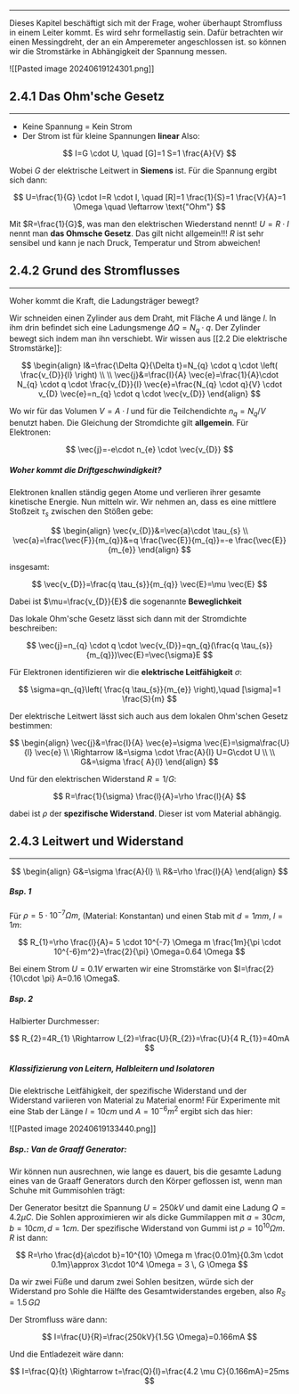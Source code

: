 ***
Dieses Kapitel beschäftigt sich mit der Frage, woher überhaupt Stromfluss in einem Leiter kommt. 
Es wird sehr formellastig sein.
Dafür betrachten wir einen Messingdreht, der an ein Amperemeter angeschlossen ist. so können wir die Stromstärke in Abhängigkeit der Spannung messen.

![[Pasted image 20240619124301.png]]

## 2.4.1 Das Ohm'sche Gesetz
***
- Keine Spannung = Kein Strom
- Der Strom ist für kleine Spannungen **linear**
Also:

$$
I=G \cdot U, \quad [G]=1 S=1 \frac{A}{V}
$$

Wobei $G$ der elektrische Leitwert in **Siemens** ist. Für die Spannung ergibt sich dann:

$$
U=\frac{1}{G} \cdot I=R \cdot I, \quad [R]=1 \frac{1}{S}=1 \frac{V}{A}=1 \Omega \quad  \leftarrow \text{"Ohm"}
$$

Mit $R=\frac{1}{G}$, was man den elektrischen Wiederstand nennt! $U=R \cdot I$ nennt man **das Ohmsche Gesetz**.
Das gilt nicht allgemein!!! $R$ ist sehr sensibel und kann je nach Druck, Temperatur und Strom abweichen!

## 2.4.2 Grund des Stromflusses
***

Woher kommt die Kraft, die Ladungsträger bewegt?

Wir schneiden einen Zylinder aus dem Draht, mit Fläche $A$ und länge $l$. In ihm drin befindet sich eine Ladungsmenge $\Delta Q=N_{q} \cdot q$. Der Zylinder bewegt sich indem man ihn verschiebt. Wir wissen aus [[2.2 Die elektrische Stromstärke]]:

$$
\begin{align}
I&=\frac{\Delta Q}{\Delta t}=N_{q} \cdot q \cdot \left( \frac{v_{D}}{l} \right) \\
\\
\vec{j}&=\frac{I}{A} \vec{e}=\frac{1}{A}\cdot N_{q} \cdot q \cdot \frac{v_{D}}{l} \vec{e}=\frac{N_{q} \cdot q}{V} \cdot v_{D} \vec{e}=n_{q} \cdot q \cdot \vec{v_{D}}
\end{align}
$$

Wo wir für das Volumen $V=A \cdot l$ und für die Teilchendichte $n_{q}=N_{q}/V$ benutzt haben. Die Gleichung der Stromdichte gilt **allgemein**.
Für Elektronen:

$$
\vec{j}=-e\cdot n_{e} \cdot \vec{v_{D}}
$$

##### Woher kommt die Driftgeschwindigkeit?

Elektronen knallen ständig gegen Atome und verlieren ihrer gesamte kinetische Energie. Nun mitteln wir. Wir nehmen an, dass es eine mittlere Stoßzeit $\tau_{s}$ zwischen den Stößen gebe:

$$
\begin{align}
\vec{v_{D}}&=\vec{a}\cdot \tau_{s} \\
\vec{a}=\frac{\vec{F}}{m_{q}}&=q \frac{\vec{E}}{m_{q}}=-e \frac{\vec{E}}{m_{e}}
\end{align}
$$

insgesamt:

$$
\vec{v_{D}}=\frac{q \tau_{s}}{m_{q}} \vec{E}=\mu \vec{E}
$$

Dabei ist $\mu=\frac{v_{D}}{E}$ die sogenannte **Beweglichkeit**

Das lokale Ohm'sche Gesetz lässt sich dann mit der Stromdichte beschreiben:

$$
\vec{j}=n_{q} \cdot q \cdot \vec{v_{D}}=qn_{q}(\frac{q \tau_{s}}{m_{q}})\vec{E}=\vec{\sigma}E
$$

Für Elektronen identifizieren wir die **elektrische Leitfähigkeit** $\sigma$:

$$
\sigma=qn_{q}\left( \frac{q \tau_{s}}{m_{e}} \right),\quad [\sigma]=1 \frac{S}{m} 
$$

Der elektrische Leitwert lässt sich auch aus dem lokalen Ohm'schen Gesetz bestimmen:

$$
\begin{align}
\vec{j}&=\frac{I}{A} \vec{e}=\sigma \vec{E}=\sigma\frac{U}{l} \vec{e} \\
\Rightarrow I&=\sigma \cdot \frac{A}{l} U=G\cdot U \\
 \\
G&=\sigma \frac{ A}{l}
\end{align}
$$

Und für den elektrischen Widerstand $R=1 /G$:

$$
R=\frac{1}{\sigma} \frac{l}{A}=\rho \frac{l}{A}
$$

dabei ist $\rho$ der **spezifische Widerstand**. Dieser ist vom Material abhängig.

## 2.4.3 Leitwert und Widerstand
***

$$
\begin{align}
G&=\sigma \frac{A}{l} \\
R&=\rho \frac{l}{A}
\end{align}
$$

##### Bsp. 1
Für $\rho=5 \cdot 10^{-7} \Omega m$, (Material: Konstantan) und einen Stab mit $d=1mm$, $l=1m$:

$$
R_{1}=\rho \frac{l}{A}= 5 \cdot 10^{-7} \Omega m  \frac{1m}{\pi \cdot 10^{-6}m^2}=\frac{2}{\pi} \Omega=0.64 \Omega
$$

Bei einem Strom $U=0.1V$ erwarten wir eine Stromstärke von $I=\frac{2}{10\cdot \pi} A=0.16 \Omega$.

##### Bsp. 2
Halbierter Durchmesser:

$$
R_{2}=4R_{1} \Rightarrow I_{2}=\frac{U}{R_{2}}=\frac{U}{4 R_{1}}=40mA
$$

##### Klassifizierung von Leitern, Halbleitern und Isolatoren

Die elektrische Leitfähigkeit, der spezifische Widerstand und der Widerstand variieren von Material zu Material enorm! Für Experimente mit eine Stab der Länge $l=10cm$ und $A=10^{-6}m^2$ ergibt sich das hier:

![[Pasted image 20240619133440.png]]

##### Bsp.: Van de Graaff Generator:

Wir können nun ausrechnen, wie lange es dauert, bis die gesamte Ladung eines van de Graaff Generators durch den Körper geflossen ist, wenn man Schuhe mit Gummisohlen trägt:

Der Generator besitzt die Spannung $U=250kV$ und damit eine Ladung $Q=4.2 \mu C$. Die Sohlen approximieren wir als dicke Gummilappen mit $a=30cm, b=10cm, d=1cm$. Der spezifische Widerstand von Gummi ist $\rho=10^{10} \Omega m$. $R$ ist dann:

$$
R=\rho  \frac{d}{a\cdot b}=10^{10} \Omega m \frac{0.01m}{0.3m \cdot 0.1m}\approx 3\cdot 10^4 \Omega = 3 \, G \Omega 
$$

Da wir zwei Füße und darum zwei Sohlen besitzen, würde sich der Widerstand pro Sohle die Hälfte des Gesamtwiderstandes ergeben, also $R_{S}=1.5 \, G \Omega$

Der Stromfluss wäre dann:

$$
I=\frac{U}{R}=\frac{250kV}{1.5G \Omega}=0.166mA
$$

Und die Entladezeit wäre dann:

$$
I=\frac{Q}{t} \Rightarrow t=\frac{Q}{I}=\frac{4.2 \mu C}{0.166mA}=25ms
$$

